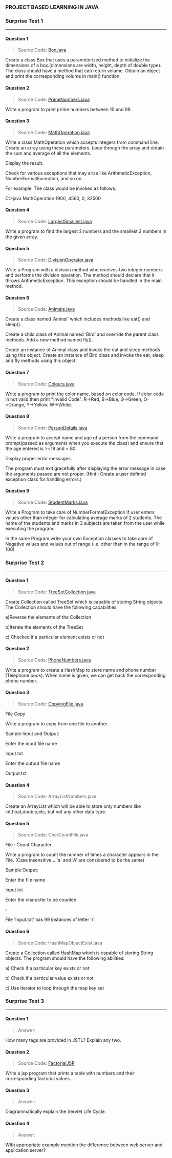 ### PROJECT BASED LEARNING IN JAVA 

### Surprise Test 1
--------------------

#### Question 1

> Source Code: [Box.java](https://github.com/Umesh-01/Java/blob/main/Test/Box.java)

Create a class Box that uses a parameterized method to initialize the dimensions of a box.(dimensions are width, height, depth of double type). The class should have a method that can return volume. Obtain an object and print the corresponding volume in main() function.

#### Question 2

> Source Code: [PrimeNumbers.java](https://github.com/Umesh-01/Java/blob/main/Test/PrimeNumbers.java)

Write a program to print prime numbers between 10 and 99.

#### Question 3

> Source Code: [MathOperation.java](https://github.com/Umesh-01/Java/blob/main/Test/MathOperation.java)

Write a class MathOperation which accepts integers from command line. Create an array using these parameters. Loop through the array and obtain the sum and average of all the elements.

Display the result.

Check for various exceptions that may arise like ArithmeticException, NumberFormatException, and so on.

For example: The class would be invoked as follows:

C:>java MathOperation 1900, 4560, 0, 32500

#### Question 4

> Source Code: [LargestSmallest.java](https://github.com/Umesh-01/Java/blob/main/Test/LargestSmallest.java)

Write a program to find the largest 2 numbers and the smallest 2 numbers in the given array.

#### Question 5

> Source Code: [DivisionOperator.java](https://github.com/Umesh-01/Java/blob/main/Test/DivisionOperator.java)

Write a Program with a division method who receives two integer numbers and performs the division operation. The method should declare that it throws ArithmeticException. This exception should be handled in the main method.

#### Question 6

> Source Code: [Animals.java](https://github.com/Umesh-01/Java/blob/main/Test/Animals.java)

Create a class named ‘Animal’ which includes methods like eat() and sleep().

Create a child class of Animal named ‘Bird’ and override the parent class methods. Add a new method named fly().

Create an instance of Animal class and invoke the eat and sleep methods using this object. Create an instance of Bird class and invoke the eat, sleep and fly methods using this object.

#### Question 7

> Source Code: [Colours.java](https://github.com/Umesh-01/Java/blob/main/Test/Colours.java)

Write a program to print the color name, based on color code. If color code in not valid then print "Invalid Code". R->Red, B->Blue, G->Green, O->Orange, Y->Yellow, W->White.

#### Question 8

> Source Code: [PersonDetails.java](https://github.com/Umesh-01/Java/blob/main/Test/PersonDetails.java)

Write a program to accept name and age of a person from the command prompt(passed as arguments when you execute the class) and ensure that the age entered is >=18 and < 60.

Display proper error messages.

The program must exit gracefully after displaying the error message in case the arguments passed are not proper. (Hint : Create a user defined exception class for handling errors.)

#### Question 9

> Source Code: [StudentMarks.java](https://github.com/Umesh-01/Java/blob/main/Test/StudentMarks.java)

Write a Program to take care of NumberFormatException if user enters values other than integer for calculating average marks of 2 students. The name of the students and marks in 3 subjects are taken from the user while executing the program.

In the same Program write your own Exception classes to take care of Negative values and values out of range (i.e. other than in the range of 0-100)


### Surprise Test 2
--------------------

#### Question 1

> Source Code: [TreeSetCollection.java](https://github.com/Umesh-01/Java/blob/main/Test/TreeSetCollection.java)

Create Collection called TreeSet which is capable of storing String objects. The Collection should have the following capabilities

a)Reverse the elements of the Collection 

b)Iterate the elements of the TreeSet 

c) Checked if a particular element exists or not

#### Question 2

> Source Code: [PhoneNumbers.java](https://github.com/Umesh-01/Java/blob/main/Test/PhoneNumbers.java)

Write a program to create a HashMap to store name and phone number (Telephone book). When name is given, we can get back the corresponding phone number.

#### Question 3

> Source Code: [CopyingFile.java](https://github.com/Umesh-01/Java/blob/main/Test/CopyingFile.java)

File Copy

Write a program to copy from one file to another.

 

Sample Input and Output:

Enter the input file name

Input.txt

Enter the output file name

Output.txt

#### Question 4

> Source Code: ArrayListNumbers.java

Create an ArrayList which will be able to store only numbers like int,float,double,etc, but not any other data type.

#### Question 5

> Source Code: CharCountFile.java 

File : Count Character

Write a program to count the number of times a character appears in the File. (Case insensitive... 'a' and 'A' are considered to be the same)

 

Sample Output:

Enter the file name

Input.txt

Enter the character to be counted

r

File 'Input.txt' has 99 instances of letter 'r'.

#### Question 6

> Source Code: HashMapObjectExist.java

Create a Collection called HashMap which is capable of storing String objects. The program should have the following abilities:

a) Check if a particular key exists or not 

b) Check if a particular value exists or not 

c) Use Iterator to loop through the map key set

### Surprise Test 3 
-------------------

#### Question 1

> Answer: 

How many tags are provided in JSTL? Explain any two.

#### Question 2

> Source Code: [FactorialJSP](https://github.com/Umesh-01/Java/tree/main/Test/FactorialJSP)

Write a jsp program that prints a table with numbers and their corresponding factorial values.

#### Question 3

> Answer: 

Diagrammatically explain the Servlet Life Cycle.

#### Question 4

> Answer: 

With appropriate example mention the difference between web server and application server?
